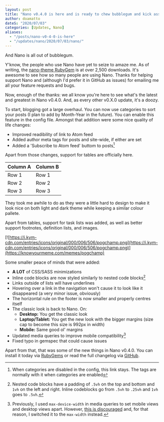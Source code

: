 ```yaml
---
layout: post
title: "Nano v0.4.0 is here and is ready to chew bubblegum and kick ass. "
author: doamatto
dateS: "2020/07/03"
categories: [Updates, Nano]
aliases:
  - "/posts/nano-v0-4-0-is-here"
  - "/updates/nano/2020/07/03/nano/"
---
```


And Nano is all out of bubblegum.
<!--more-->

Y'know, the people who use Nano have yet to seize to amaze me. As of writing, the [nano-theme RubyGem](https://rubygems.org/gems/nano-theme) is at over 2,500 downloads. It's awesome to see how so many people are using Nano. Thanks for helping support Nano and (although I'd prefer it in GitHub as issues) for emailing me all your feature requests and bugs.

Now, enough of the thanks: we all know you're here to see what's the latest and greatest in Nano v0.4.0. And, as every other v0.X.0 update, it's a doozy.

To start, blogging got a large overhaul. You can now use categories to sort your posts (I plan to add by Month-Year in the future). You can enable this feature in the config file. Amongst that addition were some nice quality of life changes:
- Improved readibility of link to Atom feed
- Added author meta tags for posts and site-wide, if either are set
- Added a 'Subscribe to Atom feed' buttom to posts[^1]

[^1]: When categories are disabled in the config, this link stays. The tags are normally with it when categories are enabled 

Apart from those changes, support for tables are officially here.

| Column A | Column B |
| -------- | -------- |
| Row 1    | Row 1    |
| Row 2    | Row 2    |
| Row 3    | Row 3    |

They took me awhile to do as they were a little hard to design to make it look nice on both light and dark theme while keeping a similar colour pallete.

Apart from tables, support for task lists was added, as well as better support footnotes, definition lists, and images.

[![https://i.kym-cdn.com/entries/icons/original/000/006/506/pogchamp.png](https://i.kym-cdn.com/entries/icons/original/000/006/506/pogchamp.png)](https://knowyourmeme.com/memes/pogchamp)

Some smaller peace of minds that were added:
- **A LOT** of CSS/SASS minimizations
- Inline code blocks are now styled similarly to nested code blocks[^2]
- Links outside of lists will have underlines
- Hovering over a link in the navigation won't cause it to look like it disappeared (a very minor issue, obviously)
- The horizontal rule on the footer is now smaller and properly centres itself
- The classic look is back to Nano. On:
  - **Desktop:** You get the classic look
  - **Laptop/Tablet:** You get the new look with the bigger margins (size cap to become this size is 992px in width)
  - **Mobile:** Same good ol' margins
- Updated media queries to improve mobile compatibility[^3]
- Fixed typo in gemspec that could cause issues

Apart from that, that was some of the new things in Nano v0.4.0. You can install it today via [RubyGems](https://rubygems.org/gems/nano-theme) or read the full changelog via [GitHub](https://github.com/doamatto/nano/releases/v0.4.0).

[^2]: Nested code blocks have a padding of `.5vh` on the top and bottom and `1vh` on the left and right. Inline codeblocks go from `.5vh` to `.25vh` and `1vh` goes to `.5vh`.
[^3]: Previously, I used `max-device-width` in media queries to set mobile views and desktop views apart. However, [this is discouraged](https://web.dev/responsive-web-design-basics/) and, for that reason, I switched it to the `max-width` instead.
